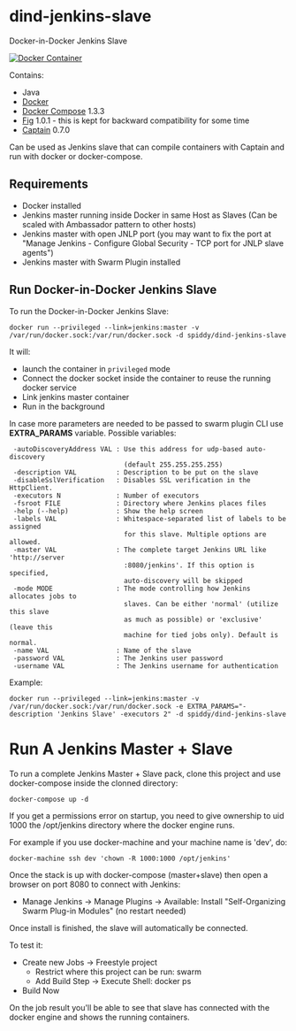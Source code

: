 dind-jenkins-slave
==================

Docker-in-Docker Jenkins Slave

[![Docker Container](http://dockeri.co/image/spiddy/dind-jenkins-slave)](https://registry.hub.docker.com/u/spiddy/dind-jenkins-slave/)

Contains:

* Java
* [Docker](https://github.com/docker/docker)
* [Docker Compose](https://github.com/docker/compose) 1.3.3
* [Fig](http://www.fig.sh/) 1.0.1 - this is kept for backward compatibility for some time
* [Captain](https://github.com/harbur/captain) 0.7.0

Can be used as Jenkins slave that can compile containers with Captain and run with docker or docker-compose.

Requirements
------------

* Docker installed
* Jenkins master running inside Docker in same Host as Slaves (Can be scaled with Ambassador pattern to other hosts)
* Jenkins master with open JNLP port (you may want to fix the port at "Manage Jenkins - Configure Global Security - TCP port for JNLP slave agents")
* Jenkins master with Swarm Plugin installed

Run Docker-in-Docker Jenkins Slave
---------------------

To run the Docker-in-Docker Jenkins Slave:

```
docker run --privileged --link=jenkins:master -v /var/run/docker.sock:/var/run/docker.sock -d spiddy/dind-jenkins-slave
```

It will:

* launch the container in `privileged` mode
* Connect the docker socket inside the container to reuse the running docker service
* Link jenkins master container
* Run in the background

In case more parameters are needed to be passed to swarm plugin CLI use **EXTRA_PARAMS** variable. Possible variables:

```
 -autoDiscoveryAddress VAL : Use this address for udp-based auto-discovery
                             (default 255.255.255.255)
 -description VAL          : Description to be put on the slave
 -disableSslVerification   : Disables SSL verification in the HttpClient.
 -executors N              : Number of executors
 -fsroot FILE              : Directory where Jenkins places files
 -help (--help)            : Show the help screen
 -labels VAL               : Whitespace-separated list of labels to be assigned
                             for this slave. Multiple options are allowed.
 -master VAL               : The complete target Jenkins URL like 'http://server
                             :8080/jenkins'. If this option is specified,
                             auto-discovery will be skipped
 -mode MODE                : The mode controlling how Jenkins allocates jobs to
                             slaves. Can be either 'normal' (utilize this slave
                             as much as possible) or 'exclusive' (leave this
                             machine for tied jobs only). Default is normal.
 -name VAL                 : Name of the slave
 -password VAL             : The Jenkins user password
 -username VAL             : The Jenkins username for authentication
```

Example:

```
docker run --privileged --link=jenkins:master -v /var/run/docker.sock:/var/run/docker.sock -e EXTRA_PARAMS="-description 'Jenkins Slave' -executors 2" -d spiddy/dind-jenkins-slave
```

# Run A Jenkins Master + Slave

To run a complete Jenkins Master + Slave pack, clone this project and use docker-compose inside the clonned directory:

```
docker-compose up -d
```

If you get a permissions error on startup, you need to give ownership to uid 1000 the /opt/jenkins directory where the docker engine runs.

For example if you use docker-machine and your machine name is 'dev', do:

```
docker-machine ssh dev 'chown -R 1000:1000 /opt/jenkins'
```

Once the stack is up with docker-compose (master+slave) then open a browser on port 8080 to connect with Jenkins:
- Manage Jenkins -> Manage Plugins -> Available: Install "Self-Organizing Swarm Plug-in Modules" (no restart needed)

Once install is finished, the slave will automatically be connected.

To test it:
- Create new Jobs -> Freestyle project
  - Restrict where this project can be run: swarm
  - Add Build Step -> Execute Shell: docker ps
- Build Now

On the job result you'll be able to see that slave has connected with the docker engine and shows the running containers.

